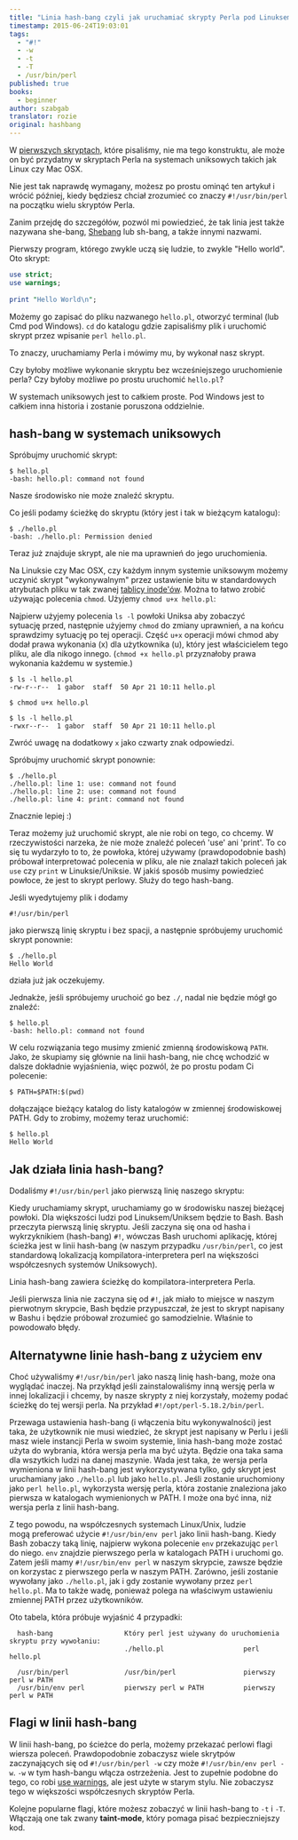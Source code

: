 ```yaml
---
title: "Linia hash-bang czyli jak uruchamiać skrypty Perla pod Linuksem"
timestamp: 2015-06-24T19:03:01
tags:
  - "#!"
  - -w
  - -t
  - -T
  - /usr/bin/perl
published: true
books:
  - beginner
author: szabgab
translator: rozie
original: hashbang
---
```



W [pierwszych skryptach](/instalacja-perla-i-rozpoczecie-pracy), które pisaliśmy, nie ma tego
konstruktu, ale może on być przydatny w skryptach Perla na systemach uniksowych takich jak Linux czy Mac OSX.

Nie jest tak naprawdę wymagany, możesz po prostu ominąć ten artykuł i wrócić później, kiedy będziesz chciał zrozumieć co
znaczy `#!/usr/bin/perl` na początku wielu skryptów Perla.


Zanim przejdę do szczegółów, pozwól mi powiedzieć, że tak linia jest także nazywana she-bang, 
[Shebang](https://en.wikipedia.org/wiki/Shebang_(Unix)) lub sh-bang, a także innymi nazwami.

Pierwszy program, którego zwykle uczą się ludzie, to zwykle "Hello world". Oto skrypt:

```perl
use strict;
use warnings;
 
print "Hello World\n";
```

Możemy go zapisać do pliku nazwanego `hello.pl`, otworzyć terminal (lub Cmd pod Windows). `cd` do katalogu gdzie zapisaliśmy plik
i uruchomić skrypt przez wpisanie `perl hello.pl`.

To znaczy, uruchamiamy Perla i mówimy mu, by wykonał nasz skrypt.

Czy byłoby możliwe wykonanie skryptu bez wcześniejszego uruchomienie perla? Czy byłoby możliwe po prostu uruchomić `hello.pl`?

W systemach uniksowych jest to całkiem proste. Pod Windows jest to całkiem inna historia i zostanie poruszona oddzielnie.

## hash-bang w systemach uniksowych

Spróbujmy uruchomić skrypt:

```
$ hello.pl
-bash: hello.pl: command not found
```

Nasze środowisko nie może znaleźć skryptu.

Co jeśli podamy ścieżkę do skryptu (który jest i tak w bieżącym katalogu):

```
$ ./hello.pl
-bash: ./hello.pl: Permission denied
```

Teraz już znajduje skrypt, ale nie ma uprawnień do jego uruchomienia.

Na Linuksie czy Mac OSX, czy każdym innym systemie uniksowym możemy uczynić skrypt "wykonywalnym" przez ustawienie bitu w standardowych atrybutach pliku
w tak zwanej [tablicy inode'ów](https://en.wikipedia.org/wiki/Inode).
Można to łatwo zrobić używając polecenia `chmod`. Użyjemy `chmod u+x hello.pl`:

Najpierw użyjemy polecenia `ls -l` powłoki Uniksa aby zobaczyć sytuację przed,
następnie użyjemy `chmod` do zmiany uprawnień,
a na końcu sprawdzimy sytuację po tej operacji.
Część `u+x` operacji mówi chmod aby dodał prawa wykonania (x) dla użytkownika (u), który jest właścicielem tego pliku,
ale dla nikogo innego. (`chmod +x hello.pl` przyznałoby prawa wykonania każdemu w systemie.)

```
$ ls -l hello.pl
-rw-r--r--  1 gabor  staff  50 Apr 21 10:11 hello.pl

$ chmod u+x hello.pl 

$ ls -l hello.pl 
-rwxr--r--  1 gabor  staff  50 Apr 21 10:11 hello.pl
```

Zwróć uwagę na dodatkowy `x` jako czwarty znak odpowiedzi.

Spróbujmy uruchomić skrypt ponownie:

```
$ ./hello.pl 
./hello.pl: line 1: use: command not found
./hello.pl: line 2: use: command not found
./hello.pl: line 4: print: command not found
```

Znacznie lepiej :)

Teraz możemy już uruchomić skrypt, ale nie robi on tego, co chcemy. W rzeczywistości narzeka, że nie może
znaleźć poleceń 'use' ani 'print'. To co się tu wydarzyło to to, że powłoka, której używamy (prawdopodobnie bash) próbował
interpretować polecenia w pliku, ale nie znalazł takich poleceń jak `use` czy `print`
w Linuksie/Uniksie. W jakiś sposób musimy powiedzieć powłoce, że jest to skrypt perlowy. Służy do tego hash-bang.
 
Jeśli wyedytujemy plik i dodamy


```
#!/usr/bin/perl
```

jako pierwszą linię skryptu i bez spacji, a następnie spróbujemy uruchomić skrypt ponownie:

```
$ ./hello.pl 
Hello World
```

działa już jak oczekujemy.

Jednakże, jeśli spróbujemy uruchoić go bez `./`, nadal nie będzie mógł go znaleźć:

```
$ hello.pl
-bash: hello.pl: command not found
```

W celu rozwiązania tego musimy zmienić zmienną środowiskową `PATH`. Jako, że skupiamy się głównie
na linii hash-bang, nie chcę wchodzić w dalsze dokładnie wyjaśnienia, więc pozwól, że po prostu podam Ci polecenie:

```
$ PATH=$PATH:$(pwd)
```

dołączające bieżący katalog do listy katalogów w zmiennej środowiskowej PATH.
Gdy to zrobimy, możemy teraz uruchomić:

```
$ hello.pl
Hello World
```

## Jak działa linia hash-bang?

Dodaliśmy `#!/usr/bin/perl` jako pierwszą linię naszego skryptu:

Kiedy uruchamiamy skrypt, uruchamiamy go w środowisku naszej bieżącej powłoki. Dla większości ludzi pod Linuksem/Uniksem będzie to Bash.
Bash przeczyta pierwszą linię skryptu. Jeśli zaczyna się ona od hasha i wykrzyknikiem (hash-bang) `#!`,
wówczas Bash uruchomi aplikację, której ścieżka jest w linii hash-bang (w naszym przypadku `/usr/bin/perl`,
co jest standardową lokalizacją kompilatora-interpretera perl na większości współczesnych systemów Uniksowych).

Linia hash-bang zawiera ścieżkę do kompilatora-interpretera Perla.

Jeśli pierwsza linia nie zaczyna się od `#!`, jak miało to miejsce w naszym pierwotnym skrypcie, Bash będzie przypuszczał,
że jest to skrypt napisany w Bashu i będzie próbował zrozumieć go samodzielnie. Właśnie to powodowało błędy.

## Alternatywne linie hash-bang z użyciem env

Choć używaliśmy `#!/usr/bin/perl` jako naszą linię hash-bang, może ona wyglądać inaczej. Na przykłąd jeśli zainstalowaliśmy
inną wersję perla w innej lokalizacji i chcemy, by nasze skrypty z niej korzystały, możemy podać ścieżkę
do tej wersji perla. Na przykład `#!/opt/perl-5.18.2/bin/perl`.

Przewaga ustawienia hash-bang (i włączenia bitu wykonywalności) jest taka, że użytkownik nie musi
wiedzieć, że skrypt jest napisany w Perlu i jeśli masz wiele instancji Perla w swoim systemie,
linia hash-bang może zostać użyta do wybrania, która wersja perla ma być użyta. Będzie ona taka sama dla wszytkich
ludzi na danej maszynie.
Wada jest taka, że wersja perla wymieniona w linii hash-bang jest wykorzystywana tylko, gdy skrypt jest uruchamiany
jako `./hello.pl` lub jako `hello.pl`.
Jeśli zostanie uruchomiony jako `perl hello.pl`, wykorzysta wersję perla, która zostanie znaleziona jako pierwsza
w katalogach wymienionych w PATH. I może ona być inna, niż wersja perla z linii hash-bang.

Z tego powodu, na współczesnych systemach Linux/Unix, ludzie mogą preferować użycie `#!/usr/bin/env perl` jako
linii hash-bang. Kiedy Bash zobaczy taką linię, najpierw wykona polecenie `env` przekazując `perl` do niego.
`env` znajdzie pierwszego perla w katalogach PATH i uruchomi go.
Zatem jeśli mamy `#!/usr/bin/env perl` w naszym skrypcie, zawsze będzie on korzystac z pierwszego perla w naszym PATH.
Zarówno, jeśli zostanie wywołany jako `./hello.pl`, jak i gdy zostanie wywołany przez `perl hello.pl`.
Ma to także wadę, ponieważ polega na właściwym ustawieniu zmiennej PATH przez użytkowników.

Oto tabela, która próbuje wyjaśnić 4 przypadki:

```
  hash-bang                  Który perl jest używany do uruchomienia skryptu przy wywołaniu:
                             ./hello.pl                    perl hello.pl

  /usr/bin/perl              /usr/bin/perl                 pierwszy perl w PATH
  /usr/bin/env perl          pierwszy perl w PATH          pierwszy perl w PATH
```


## Flagi w linii hash-bang

W linii hash-bang, po ścieżce do perla, możemy przekazać perlowi flagi wiersza poleceń.
Prawdopodobnie zobaczysz wiele skrytpów zaczynających się od `#!/usr/bin/perl -w` czy
może `#!/usr/bin/env perl -w`.
`-w` w tym hash-bangu włącza ostrzeżenia. Jest to zupełnie podobne do tego, co robi
[use warnings](/instalacja-perla-i-rozpoczecie-pracy), ale jest użyte w starym stylu.
Nie zobaczysz tego w większości współczesnych skryptów Perla.

Kolejne popularne flagi, które możesz zobaczyć w linii hash-bang to `-t` i `-T`. Włączają
one tak zwany <b>taint-mode</b>, który pomaga pisać bezpieczniejszy kod.
